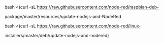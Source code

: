 bash <(curl -sL https://raw.githubusercontent.com/node-red/raspbian-deb-

package/master/resources/update-nodejs-and-NodeRed

bash <(curl -sL https://raw.githubusercontent.com/node-red/linux-

installers/master/deb/update-nodejs-and-nodered)
